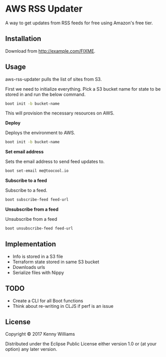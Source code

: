 # AWS RSS Updater

A way to get updates from RSS feeds for free using Amazon's free tier.

## Installation

Download from http://example.com/FIXME.

## Usage

aws-rss-updater pulls the list of sites from S3. 

First we need to initialize everything. Pick a S3 bucket name for state to be
stored in and run the below command.

```bash
boot init -b bucket-name
```

This will provision the necessary resources on AWS.


**Deploy**

Deploys the environment to AWS.

```bash
boot init -b bucket-name
```

**Set email address**

Sets the email address to send feed updates to.

```bash
boot set-email me@toocool.io
```

**Subscribe to a feed**

Subscribe to a feed.

```bash
boot subscribe-feed feed-url
```

**Unsubscribe from a feed**

Unsubscribe from a feed

```bash
boot unsubscribe-feed feed-url
```

## Implementation

- Info is stored in a S3 file
- Terraform state stored in same S3 bucket
- Downloads urls
- Serialize files with Nippy

## TODO

- Create a CLI for all Boot functions
- Think about re-writing in CLJS if perf is an issue

## License

Copyright © 2017 Kenny Williams

Distributed under the Eclipse Public License either version 1.0 or (at
your option) any later version.
